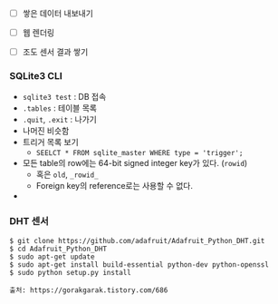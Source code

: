 - [ ] 쌓은 데이터 내보내기
- [ ] 웹 렌더링
- [ ] 조도 센서 결과 쌓기





### SQLite3 CLI

- `sqlite3 test` : DB 접속
- `.tables` : 테이블 목록
- `.quit`, `.exit` : 나가기
- 나머진 비슷함
- 트리거 목록 보기
  - `SEELCT * FROM sqlite_master WHERE type = 'trigger';`
- 모든 table의 row에는 64-bit signed integer key가 있다. (`rowid`)
  - 혹은 `old`, `_rowid_`
  - Foreign key의 reference로는 사용할 수 없다.
- 



### DHT 센서

```shell
$ git clone https://github.com/adafruit/Adafruit_Python_DHT.git
$ cd Adafruit_Python_DHT
$ sudo apt-get update
$ sudo apt-get install build-essential python-dev python-openssl
$ sudo python setup.py install

출처: https://gorakgarak.tistory.com/686
```

